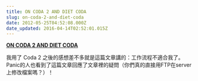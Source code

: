 ```yaml
---
title: ON CODA 2 AND DIET CODA
slug: on-coda-2-and-diet-coda
date: 2012-05-25T04:52:08.000Z
date_updated: 2016-04-14T02:52:01.015Z
---
```


**[ON CODA 2 AND DIET CODA](http://jeffcroft.com/blog/2012/may/22/on-coda-2-and-diet-coda/)**

我用了 Coda 2 之後的感想差不多就是這篇文章講的：工作流程不適合我了。Panic的人也看到了這篇文章回應了文章裡的疑問（你們真的直接用FTP在server上修改檔案嗎？）！

